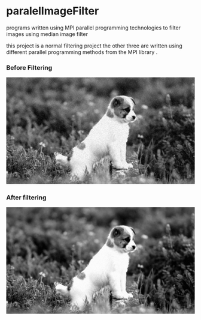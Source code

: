 # paralelImageFilter
 programs written using MPI parallel programming technologies to filter images using median image filter 

this project is a normal filtering project the other three are written using different parallel programming methods from the MPI library .

### Before Filtering 

![](https://github.com/daniMusli/paralelImageFilter/blob/master/blured.bmp)

### After filtering 

![](https://github.com/daniMusli/paralelImageFilter/blob/master/afterfilter.jpg)

